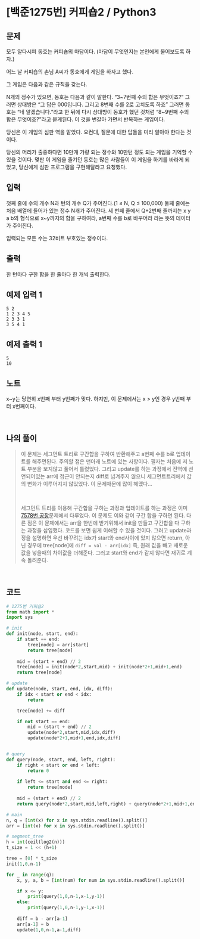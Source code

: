 # [백준1275번] 커피숍2 / Python3

## 문제

모두 알다시피 동호는 커피숍의 마담이다. (마담이 무엇인지는 본인에게 물어보도록 하자.)

어느 날 커피숍의 손님 A씨가 동호에게 게임을 하자고 했다.

그 게임은 다음과 같은 규칙을 갖는다.

N개의 정수가 있으면, 동호는 다음과 같이 말한다. “3~7번째 수의 합은 무엇이죠?” 그러면 상대방은 “그 답은 000입니다. 그리고 8번째 수를 2로 고치도록 하죠” 그러면 동호는 “네 알겠습니다.”라고 한 뒤에 다시 상대방이 동호가 했던 것처럼 “8~9번째 수의 합은 무엇이죠?”라고 묻게된다. 이 것을 번갈아 가면서 반복하는 게임이다.

당신은 이 게임의 심판 역을 맡았다. 요컨대, 질문에 대한 답들을 미리 알아야 한다는 것이다.

당신의 머리가 출중하다면 10만개 가량 되는 정수와 10만턴 정도 되는 게임을 기억할 수 있을 것이다. 몇판 이 게임을 즐기던 동호는 많은 사람들이 이 게임을 하기를 바라게 되었고, 당신에게 심판 프로그램을 구현해달라고 요청했다.

## 입력

첫째 줄에 수의 개수 N과 턴의 개수 Q가 주어진다.(1 ≤ N, Q ≤ 100,000) 둘째 줄에는 처음 배열에 들어가 있는 정수 N개가 주어진다. 세 번째 줄에서 Q+2번째 줄까지는 x y a b의 형식으로 x~y까지의 합을 구하여라, a번째 수를 b로 바꾸어라 라는 뜻의 데이터가 주어진다.

입력되는 모든 수는 32비트 부호있는 정수이다.

## 출력

한 턴마다 구한 합을 한 줄마다 한 개씩 출력한다.

## 예제 입력 1

```
5 2
1 2 3 4 5
2 3 3 1
3 5 4 1
```

## 예제 출력 1

```
5
10
```

## 노트

x~y는 당연히 x번째 부터 y번째가 맞다. 하지만, 이 문제에서는 x > y인 경우 y번째 부터 x번째이다.

<br>

## 나의 풀이

> 이 문제는 세그먼트 트리로 구간합을 구하여 반환해주고 a번째 수를 b로 업데이트를 해주면된다. 주의할 점은 맨아래 노트에 있는 사항이다. 필자는 처음에 저 노트 부분을 보지않고 풀어서 틀렸었다. 그리고 update를 하는 과정에서 전역에 선언되어있는 arr에 접근이 안되는지 diff로 넘겨주지 않으니 세그먼트트리에서 값의 변화가 이루어지지 않았었다. 이 문제때문에 많이 헤맸다... 
>
> <br>
>
> 세그먼트 트리를 이용해 구간합을 구하는 과정과 업데이트를 하는 과정은 이미 [7578번 공장](https://hooongs.tistory.com/118)문제에서 다루었다. 이 문제도 이와 같이 구간 합을 구하면 된다. 다른 점은 이 문제에서는 arr을 한번에 받기위해서 init을 만들고 구간합을 다 구하는 과정을 삽입했다. 코드를 보면 쉽게 이해할 수 있을 것이다. 그러고 update과정을 설명하면 우선 바꾸려는 idx가 start와 end사이에 있지 않으면 return, 아닌 경우에 tree[node]에 `diff = val - arr[idx]` 즉, 원래 값을 빼고 새로운 값을 넣을때의 차이값을 더해준다. 그러고 start와 end가 같지 않다면 재귀로 계속 돌려준다.

<br>

## 코드

```python
# 1275번 커피숍2
from math import *
import sys

# init 
def init(node, start, end):
    if start == end:
        tree[node] = arr[start]
        return tree[node]
    
    mid = (start + end) // 2
    tree[node] = init(node*2,start,mid) + init(node*2+1,mid+1,end)
    return tree[node]

# update
def update(node, start, end, idx, diff):
    if idx < start or end < idx:
        return

    tree[node] += diff

    if not start == end:
        mid = (start + end) // 2
        update(node*2,start,mid,idx,diff)
        update(node*2+1,mid+1,end,idx,diff)


# query
def query(node, start, end, left, right):
    if right < start or end < left:
        return 0
    
    if left <= start and end <= right:
        return tree[node]
    
    mid = (start + end) // 2
    return query(node*2,start,mid,left,right) + query(node*2+1,mid+1,end,left,right)

# main
n, q = [int(x) for x in sys.stdin.readline().split()]
arr = [int(x) for x in sys.stdin.readline().split()]

# segment_tree
h = int(ceil(log2(n)))
t_size = 1 << (h+1)

tree = [0] * t_size
init(1,0,n-1)

for _ in range(q):
    x, y, a, b = [int(num) for num in sys.stdin.readline().split()]

    if x <= y:
        print(query(1,0,n-1,x-1,y-1))
    else:
        print(query(1,0,n-1,y-1,x-1))
        
    diff = b - arr[a-1] 
    arr[a-1] = b
    update(1,0,n-1,a-1,diff)
    
```

